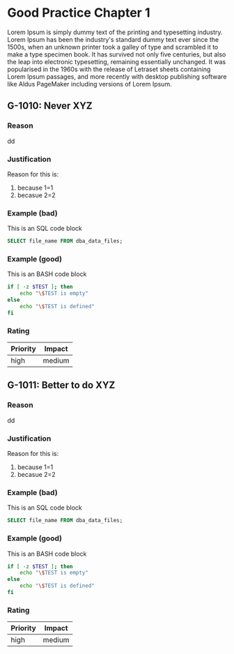 # Good Practice Chapter 1

<!-- markdownlint-configure-file { "MD024": { "allow_different_nesting": true } } -->
Lorem Ipsum is simply dummy text of the printing and typesetting industry. Lorem
Ipsum has been the industry's standard dummy text ever since the 1500s, when an
unknown printer took a galley of type and scrambled it to make a type specimen
book. It has survived not only five centuries, but also the leap into electronic
typesetting, remaining essentially unchanged. It was popularised in the 1960s
with the release of Letraset sheets containing Lorem Ipsum passages, and more
recently with desktop publishing software like Aldus PageMaker including
versions of Lorem Ipsum.

## G-1010: Never XYZ

### Reason

dd

### Justification

Reason for this is:

1. because 1=1
2. becasue 2=2

### Example (bad)

This is an SQL code block

```SQL
SELECT file_name FROM dba_data_files;
```

### Example (good)

This is an BASH code block

```BASH
if [ -z $TEST ]; then
    echo "\$TEST is empty"
else
    echo "\$TEST is defined"
fi
```

### Rating

| Priority | ​Impact  |
|----------|--------|
| high     | medium |

## G-1011: Better to do XYZ

### Reason

dd

### Justification

Reason for this is:

1. because 1=1
2. becasue 2=2

### Example (bad)

This is an SQL code block

```SQL
SELECT file_name FROM dba_data_files;
```

### Example (good)

This is an BASH code block

```BASH
if [ -z $TEST ]; then
    echo "\$TEST is empty"
else
    echo "\$TEST is defined"
fi
```

### Rating

| Priority | ​Impact  |
|----------|--------|
| high     | medium |
